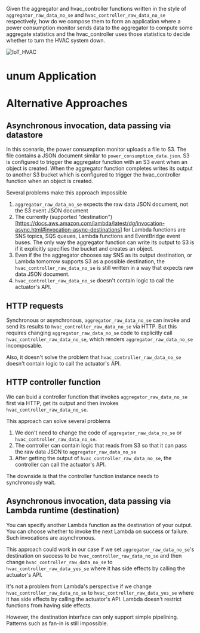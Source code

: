 Given the aggregator and hvac_controller functions written in the style of
`aggregator_raw_data_no_se` and `hvac_controller_raw_data_no_se` respectively,
how do we compose them to form an application where a power consumption
monitor sends data to the aggregator to compute some aggregate statistics and
the hvac_controller uses those statistics to decide whether to turn the HVAC
system down.

![IoT_HVAC](https://github.com/LedgeDash/unum-compiler/blob/main/examples/iot_raw_data_no_se/IoT_HVAC.png)

# unum Application



# Alternative Approaches

## Asynchronous invocation, data passing via datastore

In this scenario, the power consumption monitor uploads a file to S3. The file
contains a JSON document similar to `power_consumption_data.json`. S3 is
configured to trigger the aggregator function with an S3 event when an object
is created. When the aggregator function completes writes its output to
another S3 bucket which is configured to trigger the hvac_controller function
when an object is created.

Several problems make this approach impossible

1. `aggregator_raw_data_no_se` expects the raw data JSON document, not the S3
   event JSON document
2. The currently (supported
   "destination")[https://docs.aws.amazon.com/lambda/latest/dg/invocation-async.html#invocation-async-destinations]
   for Lambda functions are SNS topics, SQS queues, Lambda functions and
   EventBridge event buses. The only way the aggregator function can write its
   output to S3 is if it explicitly specifies the bucket and creates an
   object.
3. Even if the the aggregator chooses say SNS as its output destination, or
   Lambda tomorrow supports S3 as a possible destination, the
   `hvac_controller_raw_data_no_se` is still written in a way that expects raw
   data JSON document.
4. `hvac_controller_raw_data_no_se` doesn't contain logic to call the
   actuator's API.

## HTTP requests

Synchronous or asynchronous, `aggregator_raw_data_no_se` can invoke and send
its results to `hvac_controller_raw_data_no_se` via HTTP. But this requires
changing `aggregator_raw_data_no_se` code to explicitly call
`hvac_controller_raw_data_no_se`, which renders `aggregator_raw_data_no_se`
incomposable.

Also, it doesn't solve the problem that `hvac_controller_raw_data_no_se`
doesn't contain logic to call the actuator's API.

## HTTP controller function

We can buid a controller function that invokes `aggregator_raw_data_no_se`
first via HTTP, get its output and then invokes
`hvac_controller_raw_data_no_se`.

This approach can solve several problems

1. We don't need to change the code of `aggregator_raw_data_no_se` or
   `hvac_controller_raw_data_no_se`.
2. The controller can contain logic that reads from S3 so that it can pass the
   raw data JSON to `aggregator_raw_data_no_se`
3. After getting the output of `hvac_controller_raw_data_no_se`, the
   controller can call the actuator's API.

The downside is that the controller function instance needs to synchronously
wait.

## Asynchronous invocation, data passing via Lambda runtime (destination)

You can specify another Lambda function as the destination of your output. You
can choose whether to invoke the next Lambda on success or failure. Such
invocations are asynchronous.

This approach could work in our case if we set `aggregator_raw_data_no_se`'s
destination on success to be `hvac_controller_raw_data_no_se` and then change
`hvac_controller_raw_data_no_se` to `hvac_controller_raw_data_yes_se` where it
has side effects by calling the actuator's API.

It's not a problem from Lambda's perspective if we change
`hvac_controller_raw_data_no_se` to `hvac_controller_raw_data_yes_se` where it
has side effects by calling the actuator's API. Lambda doesn't restrict
functions from having side effects.

However, the destination interface can only support simple pipelining.
Patterns such as fan-in is still impossible.